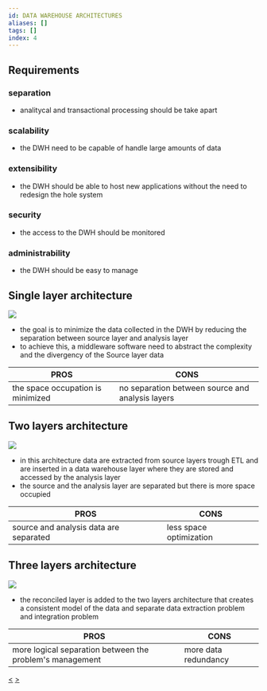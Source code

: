 ```yaml
---
id: DATA WAREHOUSE ARCHITECTURES
aliases: []
tags: []
index: 4
---
```


## Requirements

### separation

-  analitycal and transactional processing should be take apart
### scalability

- the DWH need to be capable of handle large amounts of data
### extensibility

- the DWH should be able to host new applications without the need to redesign the hole system

### security

- the access to the DWH should be monitored
### administrability

- the DWH should be easy to manage

## Single layer architecture

![](assets/datamining/Pasted_image_20231010120852.png)

- the goal is to minimize the data collected in the DWH by reducing the separation between source layer and analysis layer
- to achieve this, a middleware software need to abstract the complexity and the divergency of the Source layer data

| PROS                              | CONS                                             |
|-----------------------------------|--------------------------------------------------|
| the space occupation is minimized | no separation between source and analysis layers |


## Two layers architecture

![](assets/datamining/Pasted_image_20231010121252.png)

- in this architecture data are extracted from source layers trough ETL and are inserted in a data warehouse layer where they are stored and accessed by the analysis layer
- the source and the analysis layer are separated but there is more space occupied

| PROS                              | CONS                                             |
|-----------------------------------|--------------------------------------------------|
| source and analysis data are separated | less space optimization |


## Three layers architecture

![](assets/datamining/Pasted_image_20231010122320.png)

- the reconciled layer is added to the two layers architecture that creates a consistent model of the data and separate data extraction problem and integration problem

| PROS                                                     | CONS                 |
|----------------------------------------------------------|----------------------|
| more logical separation between the problem's management | more data redundancy |
[<](pages/computer_vision/object_detection/instance_level_object_detection.md) [>](pages/computer_vision/object_detection/shape_based_matching.md)
